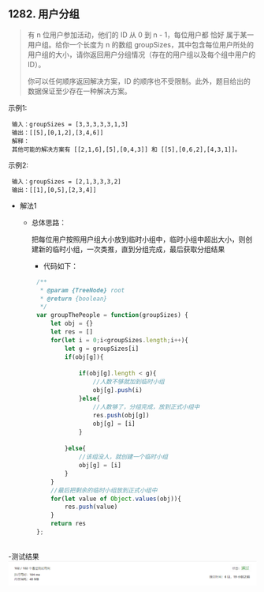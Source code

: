 ##  1282. 用户分组

>  有 n 位用户参加活动，他们的 ID 从 0 到 n - 1，每位用户都 恰好 属于某一用户组。给你一个长度为 n 的数组 groupSizes，其中包含每位用户所处的用户组的大小，请你返回用户分组情况（存在的用户组以及每个组中用户的 ID）。
> 
>  你可以任何顺序返回解决方案，ID 的顺序也不受限制。此外，题目给出的数据保证至少存在一种解决方案。



示例1:
```text
 输入：groupSizes = [3,3,3,3,3,1,3]
 输出：[[5],[0,1,2],[3,4,6]]
 解释： 
 其他可能的解决方案有 [[2,1,6],[5],[0,4,3]] 和 [[5],[0,6,2],[4,3,1]]。
```
示例2:
```text
 输入：groupSizes = [2,1,3,3,3,2]
 输出：[[1],[0,5],[2,3,4]]
```

- 解法1
  - 总体思路：
  
	  把每位用户按照用户组大小放到临时小组中，临时小组中超出大小，则创建新的临时小组，一次类推，直到分组完成，最后获取分组结果
	- 代码如下：
``` javascript
		/**
		 * @param {TreeNode} root
		 * @return {boolean}
		 */
		var groupThePeople = function(groupSizes) {
            let obj = {}
            let res = []
            for(let i = 0;i<groupSizes.length;i++){
                let g = groupSizes[i]
                if(obj[g]){

                    if(obj[g].length < g){
                        //人数不够就加到临时小组
                        obj[g].push(i)
                    }else{
                        //人数够了，分组完成，放到正式小组中
                        res.push(obj[g])
                        obj[g] = [i]
                    }

                }else{
                    //该组没人，就创建一个临时小组
                    obj[g] = [i]
                }
            }
            //最后把剩余的临时小组放到正式小组中
            for(let value of Object.values(obj)){
                res.push(value)
            }
            return res
        };
	
```

-测试结果
![](result9-1.png)

